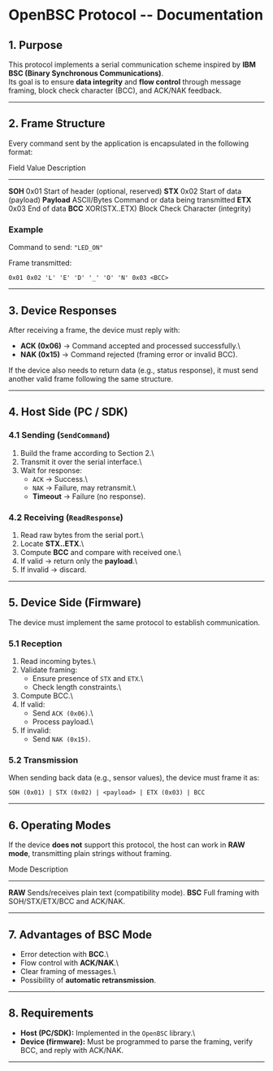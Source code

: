 # OpenBSC Protocol -- Documentation

## 1. Purpose

This protocol implements a serial communication scheme inspired by **IBM
BSC (Binary Synchronous Communications)**.\
Its goal is to ensure **data integrity** and **flow control** through
message framing, block check character (BCC), and ACK/NAK feedback.

------------------------------------------------------------------------

## 2. Frame Structure

Every command sent by the application is encapsulated in the following
format:

  Field         Value           Description
  ------------- --------------- --------------------------------------
  **SOH**       0x01            Start of header (optional, reserved)
  **STX**       0x02            Start of data (payload)
  **Payload**   ASCII/Bytes     Command or data being transmitted
  **ETX**       0x03            End of data
  **BCC**       XOR(STX..ETX)   Block Check Character (integrity)

### Example

Command to send: `"LED_ON"`

Frame transmitted:

    0x01 0x02 'L' 'E' 'D' '_' 'O' 'N' 0x03 <BCC>

------------------------------------------------------------------------

## 3. Device Responses

After receiving a frame, the device must reply with:

-   **ACK (0x06)** → Command accepted and processed successfully.\
-   **NAK (0x15)** → Command rejected (framing error or invalid BCC).

If the device also needs to return data (e.g., status response), it must
send another valid frame following the same structure.

------------------------------------------------------------------------

## 4. Host Side (PC / SDK)

### 4.1 Sending (`SendCommand`)

1.  Build the frame according to Section 2.\
2.  Transmit it over the serial interface.\
3.  Wait for response:
    -   `ACK` → Success.\
    -   `NAK` → Failure, may retransmit.\
    -   **Timeout** → Failure (no response).

### 4.2 Receiving (`ReadResponse`)

1.  Read raw bytes from the serial port.\
2.  Locate **STX..ETX**.\
3.  Compute **BCC** and compare with received one.\
4.  If valid → return only the **payload**.\
5.  If invalid → discard.

------------------------------------------------------------------------

## 5. Device Side (Firmware)

The device must implement the same protocol to establish communication.

### 5.1 Reception

1.  Read incoming bytes.\
2.  Validate framing:
    -   Ensure presence of `STX` and `ETX`.\
    -   Check length constraints.\
3.  Compute BCC.\
4.  If valid:
    -   Send `ACK (0x06)`.\
    -   Process payload.\
5.  If invalid:
    -   Send `NAK (0x15)`.

### 5.2 Transmission

When sending back data (e.g., sensor values), the device must frame it
as:

    SOH (0x01) | STX (0x02) | <payload> | ETX (0x03) | BCC

------------------------------------------------------------------------

## 6. Operating Modes

If the device **does not** support this protocol, the host can work in
**RAW mode**, transmitting plain strings without framing.

  Mode      Description
  --------- -------------------------------------------------
  **RAW**   Sends/receives plain text (compatibility mode).
  **BSC**   Full framing with SOH/STX/ETX/BCC and ACK/NAK.

------------------------------------------------------------------------

## 7. Advantages of BSC Mode

-   Error detection with **BCC**.\
-   Flow control with **ACK/NAK**.\
-   Clear framing of messages.\
-   Possibility of **automatic retransmission**.

------------------------------------------------------------------------

## 8. Requirements

-   **Host (PC/SDK):** Implemented in the `OpenBSC` library.\
-   **Device (firmware):** Must be programmed to parse the framing,
    verify BCC, and reply with ACK/NAK.

------------------------------------------------------------------------